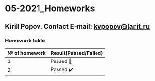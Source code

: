# 05-2021_Homeworks
## Kirill Popov. Contact E-mail: kvpopov@lanit.ru
### Homework table
№ of homework | Result(Passed/Failed)
--------------|----------------------
1|Passed 	:dart:
2|Passed  :heavy_check_mark:

